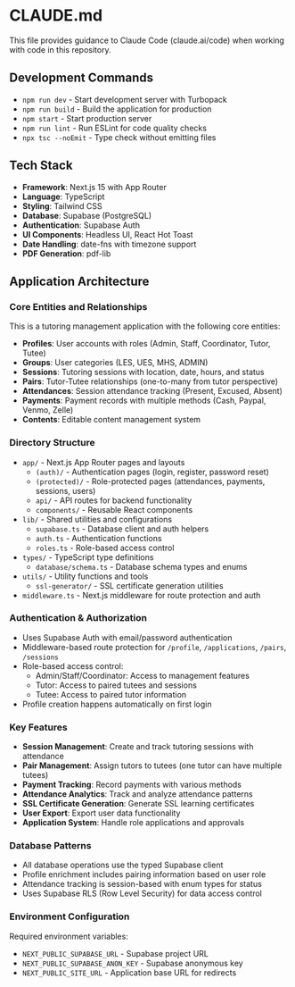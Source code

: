 # CLAUDE.md

This file provides guidance to Claude Code (claude.ai/code) when working with code in this repository.

## Development Commands

- `npm run dev` - Start development server with Turbopack
- `npm run build` - Build the application for production
- `npm start` - Start production server
- `npm run lint` - Run ESLint for code quality checks
- `npx tsc --noEmit` - Type check without emitting files

## Tech Stack

- **Framework**: Next.js 15 with App Router
- **Language**: TypeScript
- **Styling**: Tailwind CSS
- **Database**: Supabase (PostgreSQL)
- **Authentication**: Supabase Auth
- **UI Components**: Headless UI, React Hot Toast
- **Date Handling**: date-fns with timezone support
- **PDF Generation**: pdf-lib

## Application Architecture

### Core Entities and Relationships

This is a tutoring management application with the following core entities:

- **Profiles**: User accounts with roles (Admin, Staff, Coordinator, Tutor, Tutee)
- **Groups**: User categories (LES, UES, MHS, ADMIN)
- **Sessions**: Tutoring sessions with location, date, hours, and status
- **Pairs**: Tutor-Tutee relationships (one-to-many from tutor perspective)
- **Attendances**: Session attendance tracking (Present, Excused, Absent)
- **Payments**: Payment records with multiple methods (Cash, Paypal, Venmo, Zelle)
- **Contents**: Editable content management system

### Directory Structure

- `app/` - Next.js App Router pages and layouts
  - `(auth)/` - Authentication pages (login, register, password reset)
  - `(protected)/` - Role-protected pages (attendances, payments, sessions, users)
  - `api/` - API routes for backend functionality
  - `components/` - Reusable React components
- `lib/` - Shared utilities and configurations
  - `supabase.ts` - Database client and auth helpers
  - `auth.ts` - Authentication functions
  - `roles.ts` - Role-based access control
- `types/` - TypeScript type definitions
  - `database/schema.ts` - Database schema types and enums
- `utils/` - Utility functions and tools
  - `ssl-generator/` - SSL certificate generation utilities
- `middleware.ts` - Next.js middleware for route protection and auth

### Authentication & Authorization

- Uses Supabase Auth with email/password authentication
- Middleware-based route protection for `/profile`, `/applications`, `/pairs`, `/sessions`
- Role-based access control:
  - Admin/Staff/Coordinator: Access to management features
  - Tutor: Access to paired tutees and sessions
  - Tutee: Access to paired tutor information
- Profile creation happens automatically on first login

### Key Features

- **Session Management**: Create and track tutoring sessions with attendance
- **Pair Management**: Assign tutors to tutees (one tutor can have multiple tutees)
- **Payment Tracking**: Record payments with various methods
- **Attendance Analytics**: Track and analyze attendance patterns
- **SSL Certificate Generation**: Generate SSL learning certificates
- **User Export**: Export user data functionality
- **Application System**: Handle role applications and approvals

### Database Patterns

- All database operations use the typed Supabase client
- Profile enrichment includes pairing information based on user role
- Attendance tracking is session-based with enum types for status
- Uses Supabase RLS (Row Level Security) for data access control

### Environment Configuration

Required environment variables:
- `NEXT_PUBLIC_SUPABASE_URL` - Supabase project URL
- `NEXT_PUBLIC_SUPABASE_ANON_KEY` - Supabase anonymous key
- `NEXT_PUBLIC_SITE_URL` - Application base URL for redirects